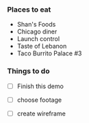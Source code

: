 ### Places to eat
 - Shan's Foods
 - Chicago diner
 - Launch control
 - Taste of Lebanon
 - Taco Burrito Palace #3

### Things to do
 - [ ] Finish this demo
 - [ ] choose footage
 - [ ] create wireframe
 
